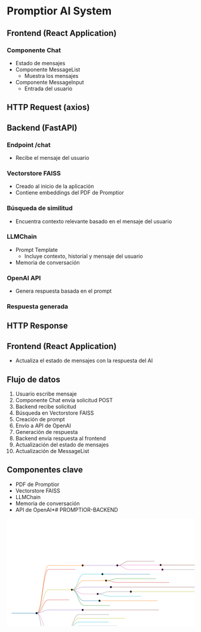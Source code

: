 # Promptior AI System

## Frontend (React Application)
### Componente Chat
- Estado de mensajes
- Componente MessageList
  - Muestra los mensajes
- Componente MessageInput
  - Entrada del usuario

## HTTP Request (axios)

## Backend (FastAPI)
### Endpoint /chat
- Recibe el mensaje del usuario
### Vectorstore FAISS
- Creado al inicio de la aplicación
- Contiene embeddings del PDF de Promptior
### Búsqueda de similitud
- Encuentra contexto relevante basado en el mensaje del usuario
### LLMChain
- Prompt Template
  - Incluye contexto, historial y mensaje del usuario
- Memoria de conversación
### OpenAI API
- Genera respuesta basada en el prompt
### Respuesta generada

## HTTP Response

## Frontend (React Application)
- Actualiza el estado de mensajes con la respuesta del AI

## Flujo de datos
1. Usuario escribe mensaje
2. Componente Chat envía solicitud POST
3. Backend recibe solicitud
4. Búsqueda en Vectorstore FAISS
5. Creación de prompt
6. Envío a API de OpenAI
7. Generación de respuesta
8. Backend envía respuesta al frontend
9. Actualización del estado de mensajes
10. Actualización de MessageList

## Componentes clave
- PDF de Promptior
- Vectorstore FAISS
- LLMChain
- Memoria de conversación
- API de OpenAI*# PROMPTIOR-BACKEND



![Diagrama de Funcionamiento del Sistema Promptior AI](./mapa.svg)